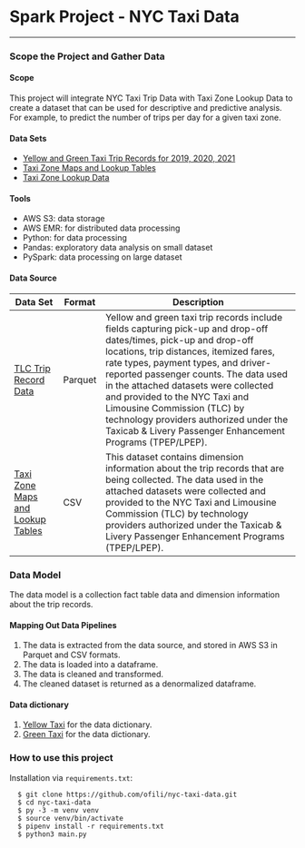 # Spark Project - NYC Taxi Data

----------------------------------------------------------------------------------------------------------------------
### Scope the Project and Gather Data

#### Scope
This project will integrate NYC Taxi Trip Data with Taxi Zone Lookup Data to create a dataset that can be used for descriptive and predictive analysis. For example, to predict the number of trips per day for a given taxi zone.

#### Data Sets 
* [Yellow and Green Taxi Trip Records for 2019, 2020, 2021](https://www1.nyc.gov/site/tlc/about/tlc-trip-record-data.page)
* [Taxi Zone Maps and Lookup Tables](https://www1.nyc.gov/site/tlc/about/tlc-trip-record-data.page)
* [Taxi Zone Lookup Data](https://www1.nyc.gov/site/tlc/about/tlc-trip-record-data.page)


#### Tools
* AWS S3: data storage
* AWS EMR: for distributed data processing
* Python: for data processing
* Pandas: exploratory data analysis on small dataset
* PySpark: data processing on large dataset


#### Data Source 

| Data Set | Format | Description |
| ---      | ---    | ---         |
|[TLC Trip Record Data](https://travel.trade.gov/research/reports/i94/historical/2016.html)| Parquet | Yellow and green taxi trip records include fields capturing pick-up and drop-off dates/times, pick-up and drop-off locations, trip distances, itemized fares, rate types, payment types, and driver-reported passenger counts. The data used in the attached datasets were collected and provided to the NYC Taxi and Limousine Commission (TLC) by technology providers authorized under the Taxicab & Livery Passenger Enhancement Programs (TPEP/LPEP).
|[Taxi Zone Maps and Lookup Tables](https://www1.nyc.gov/site/tlc/about/tlc-trip-record-data.page)| CSV | This dataset contains dimension information about the trip records that are being collected. The data used in the attached datasets were collected and provided to the NYC Taxi and Limousine Commission (TLC) by technology providers authorized under the Taxicab & Livery Passenger Enhancement Programs (TPEP/LPEP).|


### Data Model
The data model is a collection fact table data and dimension information about the trip records. 

#### Mapping Out Data Pipelines
1. The data is extracted from the data source, and stored in AWS S3 in Parquet and CSV formats.
2. The data is loaded into a dataframe.
3. The data is cleaned and transformed.
4. The cleaned dataset is returned as a denormalized dataframe.


#### Data dictionary
1. [Yellow Taxi](https://www1.nyc.gov/assets/tlc/downloads/pdf/data_dictionary_trip_records_yellow.pdf) for the data dictionary.
2. [Green Taxi](https://www1.nyc.gov/assets/tlc/downloads/pdf/data_dictionary_trip_records_green.pdf) for the data dictionary.

### How to use this project
Installation via `requirements.txt`:
 ```pycon
   $ git clone https://github.com/ofili/nyc-taxi-data.git
   $ cd nyc-taxi-data
   $ py -3 -m venv venv
   $ source venv/bin/activate
   $ pipenv install -r requirements.txt
   $ python3 main.py
```

